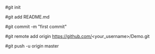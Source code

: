 #git init

#git add README.md

#git commit -m "first commit"

#git remote add origin https://github.com/<your_username>/Demo.git

#git push -u origin master

